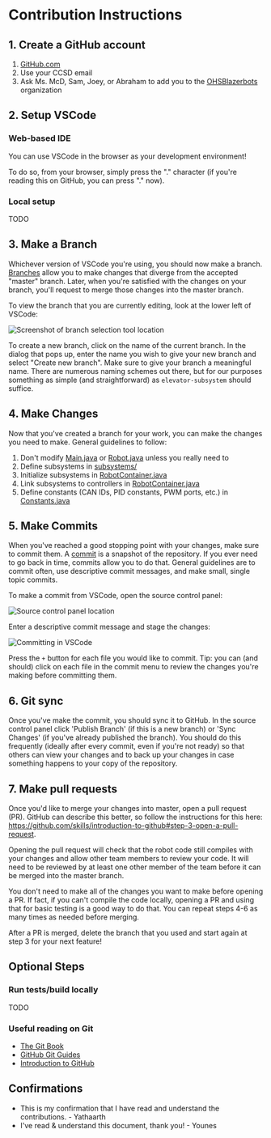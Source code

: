 # Contribution Instructions

## 1. Create a GitHub account

1. [GitHub.com](https://github.com/signup)
2. Use your CCSD email
3. Ask Ms. McD, Sam, Joey, or Abraham to add you to the [OHSBlazerbots](https://github.com/OHSBlazerbots) organization

## 2. Setup VSCode

### Web-based IDE

You can use VSCode in the browser as your development environment!

To do so, from your browser, simply press the "." character (if you're reading this on GitHub, you can press "." now).

### Local setup

TODO

## 3. Make a Branch

Whichever version of VSCode you're using, you should now make a branch. [Branches](https://git-scm.com/book/en/v2/Git-Branching-Branches-in-a-Nutshell) allow you to make changes that diverge from the accepted "master" branch. Later, when you're satisfied with the changes on your branch, you'll request to merge those changes into the master branch.

To view the branch that you are currently editing, look at the lower left of VSCode:

![Screenshot of branch selection tool location](images/vscode_branch_location.png)

To create a new branch, click on the name of the current branch. In the dialog that pops up, enter the name you wish to give your new branch and select "Create new branch". Make sure to give your branch a meaningful name. There are numerous naming schemes out there, but for our purposes something as simple (and straightforward) as `elevator-subsystem` should suffice.

## 4. Make Changes

Now that you've created a branch for your work, you can make the changes you need to make. General guidelines to follow:

1. Don't modify [Main.java](src/main/java/frc/robot/Main.java) or [Robot.java](src/main/java/frc/robot/Robot.java) unless you really need to
2. Define subsystems in [subsystems/](src/main/java/frc/robot/subsystems/)
3. Initialize subsystems in [RobotContainer.java](src/main/java/frc/robot/RobotContainer.java)
4. Link subsystems to controllers in [RobotContainer.java](src/main/java/frc/robot/RobotContainer.java)
5. Define constants (CAN IDs, PID constants, PWM ports, etc.) in [Constants.java](src/main/java/frc/robot/Constants.java)

## 5. Make Commits

When you've reached a good stopping point with your changes, make sure to commit them. A [commit](https://github.com/git-guides/git-commit) is a snapshot of the repository. If you ever need to go back in time, commits allow you to do that. General guidelines are to commit often, use descriptive commit messages, and make small, single topic commits.

To make a commit from VSCode, open the source control panel:

![Source control panel location](images/vscode_source_control_panel_location.png)

Enter a descriptive commit message and stage the changes:

![Committing in VSCode](images/vscode_committing.png)

Press the `+` button for each file you would like to commit. Tip: you can (and should) click on each file in the commit menu to review the changes you're making before committing them.

## 6. Git sync

Once you've make the commit, you should sync it to GitHub. In the source control panel click 'Publish Branch' (if this is a new branch) or 'Sync Changes' (if you've already published the branch). You should do this frequently (ideally after every commit, even if you're not ready) so that others can view your changes and to back up your changes in case something happens to your copy of the repository.

## 7. Make pull requests

Once you'd like to merge your changes into master, open a pull request (PR). GitHub can describe this better, so follow the instructions for this here: <https://github.com/skills/introduction-to-github#step-3-open-a-pull-request>.

Opening the pull request will check that the robot code still compiles with your changes and allow other team members to review your code. It will need to be reviewed by at least one other member of the team before it can be merged into the master branch.

You don't need to make all of the changes you want to make before opening a PR. If fact, if you can't compile the code locally, opening a PR and using that for basic testing is a good way to do that. You can repeat steps 4-6 as many times as needed before merging.

After a PR is merged, delete the branch that you used and start again at step 3 for your next feature!

## Optional Steps

### Run tests/build locally

TODO

### Useful reading on Git

* [The Git Book](https://git-scm.com/book/en/v2)
* [GitHub Git Guides](https://github.com/git-guides/)
* [Introduction to GitHub](https://github.com/skills/introduction-to-github)

## Confirmations

* This is my confirmation that I have read and understand the contributions. - Yathaarth
* I've read & understand this document, thank you! - Younes
